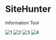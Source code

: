 # SiteHunter
Information Tool

![1](https://github.com/malbuffer4pt/SiteHunter/blob/main/1.png)
![2](https://github.com/malbuffer4pt/SiteHunter/blob/main/2.png)
![3](https://github.com/malbuffer4pt/SiteHunter/blob/main/3.png)
![4](https://github.com/malbuffer4pt/SiteHunter/blob/main/4.png)
